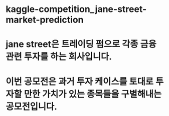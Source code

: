 # kaggle-competition_jane-street-market-prediction

# jane street은 트레이딩 펌으로 각종 금융 관련 투자를 하는 회사입니다.
# 이번 공모전은 과거 투자 케이스를 토대로 투자할 만한 가치가 있는 종목들을 구별해내는 공모전입니다.

